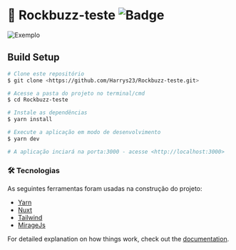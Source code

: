 # 🤘 Rockbuzz-teste ![Badge](https://img.shields.io/badge/Nuxt-%5E2.15.7-brightgreen?style=flat-square&logo=appveyor)

![Exemplo](https://media-exp1.licdn.com/dms/image/C4E22AQG2BYbfGoVM4Q/feedshare-shrink_2048_1536/0/1636379595380?e=1639008000&v=beta&t=uJua0ijhzaejKw2gWvB_H5yUuhnNyJY-dItgdHRqBfo)

## Build Setup

```bash
# Clone este repositório
$ git clone <https://github.com/Harrys23/Rockbuzz-teste.git>

# Acesse a pasta do projeto no terminal/cmd
$ cd Rockbuzz-teste

# Instale as dependências
$ yarn install

# Execute a aplicação em modo de desenvolvimento
$ yarn dev

# A aplicação inciará na porta:3000 - acesse <http://localhost:3000> 
```

### 🛠 Tecnologias

As seguintes ferramentas foram usadas na construção do projeto:

- [Yarn](https://yarnpkg.com)
- [Nuxt](https://nuxtjs.org)
- [Tailwind](https://tailwindcss.com)
- [MirageJs](https://miragejs.com)

For detailed explanation on how things work, check out the [documentation](https://nuxtjs.org).
